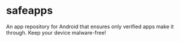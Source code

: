 # safeapps
An app repository for Android that ensures only verified apps make it through. Keep your device malware-free!
